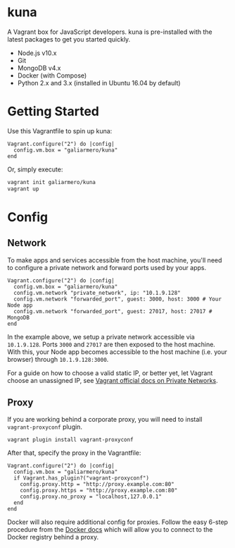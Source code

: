 # kuna

A Vagrant box for JavaScript developers. kuna is pre-installed with the latest packages to get you started quickly.

- Node.js v10.x
- Git
- MongoDB v4.x
- Docker (with Compose)
- Python 2.x and 3.x (installed in Ubuntu 16.04 by default)

# Getting Started

Use this Vagrantfile to spin up kuna:
```Vagrantfile
Vagrant.configure("2") do |config|
  config.vm.box = "galiarmero/kuna"
end
```

Or, simply execute:

```bash
vagrant init galiarmero/kuna
vagrant up
```

# Config

## Network

To make apps and services accessible from the host machine, you'll need to configure a private network and forward ports used by your apps.
```Vagrantfile
Vagrant.configure("2") do |config|
  config.vm.box = "galiarmero/kuna"
  config.vm.network "private_network", ip: "10.1.9.128"
  config.vm.network "forwarded_port", guest: 3000, host: 3000 # Your Node app
  config.vm.network "forwarded_port", guest: 27017, host: 27017 # MongoDB
end
```

In the example above, we setup a private network accessible via `10.1.9.128`. Ports `3000` and `27017` are then exposed to the host machine. With this, your Node app becomes accessible to the host machine (i.e. your browser) through `10.1.9.128:3000`.

For a guide on how to choose a valid static IP, or better yet, let Vagrant choose an unassigned IP, see [Vagrant official docs on Private Networks](https://www.vagrantup.com/docs/networking/private_network.html).

## Proxy

If you are working behind a corporate proxy, you will need to install `vagrant-proxyconf` plugin.
```
vagrant plugin install vagrant-proxyconf
```

After that, specify the proxy in the Vagrantfile:
```Vagrantfile
Vagrant.configure("2") do |config|
  config.vm.box = "galiarmero/kuna"
  if Vagrant.has_plugin?("vagrant-proxyconf")
    config.proxy.http = "http://proxy.example.com:80"
    config.proxy.https = "http://proxy.example.com:80"
    config.proxy.no_proxy = "localhost,127.0.0.1"
  end
end
```

Docker will also require additional config for proxies. Follow the easy 6-step procedure from the [Docker docs](https://docs.docker.com/config/daemon/systemd/#httphttps-proxy) which will allow you to connect to the Docker registry behind a proxy.
